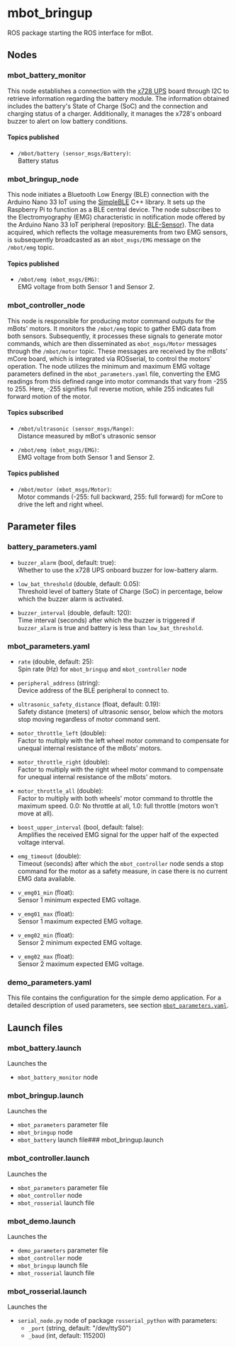 # mbot_bringup

ROS package starting the ROS interface for mBot.

## Nodes

### mbot_battery_monitor

This node establishes a connection with the [x728 UPS](https://wiki.geekworm.com/X728) board through I2C to retrieve information regarding the battery module. The information obtained includes the battery's State of Charge (SoC) and the connection and charging status of a charger. Additionally, it manages the x728's onboard buzzer to alert on low battery conditions.

#### Topics published

- `/mbot/battery (sensor_msgs/Battery)`:  
  Battery status

### mbot_bringup_node

This node initiates a Bluetooth Low Energy (BLE) connection with the Arduino Nano 33 IoT using the [SimpleBLE](https://github.com/OpenBluetoothToolbox/SimpleBLE) C++ library. It sets up the Raspberry Pi to function as a BLE central device. The node subscribes to the Electromyography (EMG) characteristic in notification mode offered by the Arduino Nano 33 IoT peripheral (repository: [BLE-Sensor](https://github.com/MarcoDuesentrieb/BLE-Sensor)). The data acquired, which reflects the voltage measurements from two EMG sensors, is subsequently broadcasted as an `mbot_msgs/EMG` message on the `/mbot/emg` topic.

#### Topics published

- `/mbot/emg (mbot_msgs/EMG)`:  
  EMG voltage from both Sensor 1 and Sensor 2.

### mbot_controller_node

This node is responsible for producing motor command outputs for the mBots' motors. It monitors the `/mbot/emg` topic to gather EMG data from both sensors. Subsequently, it processes these signals to generate motor commands, which are then disseminated as `mbot_msgs/Motor` messages through the `/mbot/motor` topic. These messages are received by the mBots' mCore board, which is integrated via ROSserial, to control the motors' operation. The node utilizes the minimum and maximum EMG voltage parameters defined in the `mbot_parameters.yaml` file, converting the EMG readings from this defined range into motor commands that vary from -255 to 255. Here, -255 signifies full reverse motion, while 255 indicates full forward motion of the motor.

#### Topics subscribed

- `/mbot/ultrasonic (sensor_msgs/Range)`:  
  Distance measured by mBot's utrasonic sensor
  
- `/mbot/emg (mbot_msgs/EMG)`:  
  EMG voltage from both Sensor 1 and Sensor 2.

#### Topics published

- `/mbot/motor (mbot_msgs/Motor)`:  
  Motor commands (-255: full backward, 255: full forward) for mCore to drive the left and right wheel. 

## Parameter files

### battery_parameters.yaml

- `buzzer_alarm` (bool, default: true):  
  Whether to use the x728 UPS onboard buzzer for low-battery alarm.

- `low_bat_threshold` (double, default: 0.05):  
  Threshold level of battery State of Charge (SoC) in percentage, below which the buzzer alarm is activated.

- `buzzer_interval` (double, default: 120):  
  Time interval (seconds) after which the buzzer is triggered if  `buzzer_alarm` is true and battery is less than `low_bat_threshold`.

### mbot_parameters.yaml

- `rate` (double, default: 25):  
  Spin rate (Hz) for `mbot_bringup` and `mbot_controller` node

- `peripheral_address` (string):  
  Device address of the BLE peripheral to connect to.

- `ultrasonic_safety_distance` (float, default: 0.19):  
  Safety distance (meters) of ultrasonic sensor, below which the motors stop moving regardless of motor command sent. 

-  `motor_throttle_left` (double):  
  Factor to multiply with the left wheel motor command to compensate for unequal internal resistance of the mBots' motors. 

-  `motor_throttle_right` (double):  
  Factor to multiply with the right wheel motor command to compensate for unequal internal resistance of the mBots' motors.  

- `motor_throttle_all` (double):  
  Factor to multiply with both wheels' motor command to throttle the maximum speed. 0.0: No throttle at all, 1.0: full throttle (motors won't move at all).  

- `boost_upper_interval` (bool, default: false):  
  Amplifies the received EMG signal for the upper half of the expected voltage interval.  

- `emg_timeout` (double):  
  Timeout (seconds) after which the `mbot_controller` node sends a stop command for the motor as a safety measure, in case there is no current EMG data available.

- `v_emg01_min` (float):  
  Sensor 1 minimum expected EMG voltage.  

- `v_emg01_max` (float):  
  Sensor 1 maximum expected EMG voltage.  

- `v_emg02_min` (float):  
  Sensor 2 minimum expected EMG voltage.  

- `v_emg02_max` (float):  
  Sensor 2 maximum expected EMG voltage.  

### demo_parameters.yaml

This file contains the configuration for the simple demo application. For a detailed description of used parameters, see section [`mbot_parameters.yaml`](#mbot_parameters.yaml).

## Launch files

### mbot_battery.launch

Launches the  

- `mbot_battery_monitor` node

### mbot_bringup.launch

Launches the 

- `mbot_parameters` parameter file
- `mbot_bringup` node
- `mbot_battery` launch file### mbot_bringup.launch

### mbot_controller.launch

Launches the 

- `mbot_parameters` parameter file
- `mbot_controller` node
- `mbot_rosserial` launch file

### mbot_demo.launch

Launches the 

- `demo_parameters` parameter file
- `mbot_controller` node
- `mbot_bringup` launch file
- `mbot_rosserial` launch file

### mbot_rosserial.launch

Launches the 

- `serial_node.py` node of package `rosserial_python` with parameters:  
  - `_port` (string, default: "/dev/ttyS0")  
  - `_baud` (int, default: 115200)  


